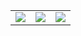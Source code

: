 
<table>
<tr>
<td><img src="https://raw.githubusercontent.com/DuanJiaNing/Health/master/home.png"></td>
<td><img src="https://raw.githubusercontent.com/DuanJiaNing/Health/master/express.png"></td>
<td><img src="https://raw.githubusercontent.com/DuanJiaNing/Health/master/news.png"></td>
</tr>
</table>

